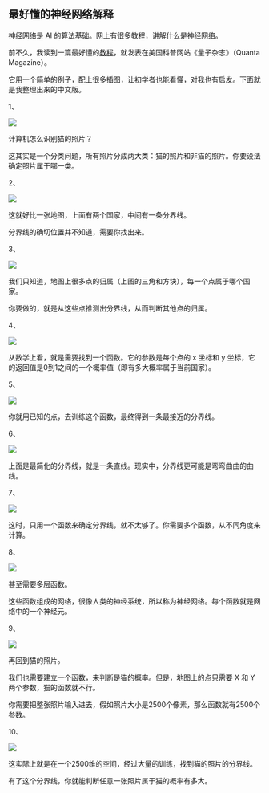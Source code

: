 ## 最好懂的神经网络解释

神经网络是 AI 的算法基础。网上有很多教程，讲解什么是神经网络。

前不久，我读到一篇最好懂的[教程](https://www.quantamagazine.org/how-can-ai-id-a-cat-an-illustrated-guide-20250430/)，就发表在美国科普网站《量子杂志》（Quanta Magazine）。

它用一个简单的例子，配上很多插图，让初学者也能看懂，对我也有启发。下面就是我整理出来的中文版。

1、

![](https://cdn.beekka.com/blogimg/asset/202506/bg2025082601.webp)

计算机怎么识别猫的照片？

这其实是一个分类问题，所有照片分成两大类：猫的照片和非猫的照片。你要设法确定照片属于哪一类。

2、

![](https://www.quantamagazine.org/wp-content/uploads/2025/04/AI_Visual_Explainer-Fig1-crMarkBelan-Mobilev1.svg)

这就好比一张地图，上面有两个国家，中间有一条分界线。

分界线的确切位置并不知道，需要你找出来。

3、

![](https://www.quantamagazine.org/wp-content/uploads/2025/04/AI_Visual_Explainer-Fig2-crMarkBelan-Desktopv3-2.png)

我们只知道，地图上很多点的归属（上图的三角和方块），每一个点属于哪个国家。

你要做的，就是从这些点推测出分界线，从而判断其他点的归属。

4、

![](https://cdn.beekka.com/blogimg/asset/202506/bg2025082602.webp)

从数学上看，就是需要找到一个函数。它的参数是每个点的 x 坐标和 y 坐标，它的返回值是0到1之间的一个概率值（即有多大概率属于当前国家）。

5、

![](https://cdn.beekka.com/blogimg/asset/202506/bg2025082603.webp)

你就用已知的点，去训练这个函数，最终得到一条最接近的分界线。

6、

![](https://www.quantamagazine.org/wp-content/uploads/2025/04/AI_Visual_Explainer-Fig15-crMarkBelan-Mobilev1.svg)

上面是最简化的分界线，就是一条直线。现实中，分界线更可能是弯弯曲曲的曲线。

7、

![](https://cdn.beekka.com/blogimg/asset/202508/bg2025082604.webp)

这时，只用一个函数来确定分界线，就不太够了。你需要多个函数，从不同角度来计算。

8、

![](https://cdn.beekka.com/blogimg/asset/202508/bg2025082605.webp)

甚至需要多层函数。

这些函数组成的网络，很像人类的神经系统，所以称为神经网络。每个函数就是网络中的一个神经元。

9、

![](https://cdn.beekka.com/blogimg/asset/202508/bg2025082606.webp)

再回到猫的照片。

我们也需要建立一个函数，来判断是猫的概率。但是，地图上的点只需要 X 和 Y 两个参数，猫的函数就不行。

你需要把整张照片输入进去，假如照片大小是2500个像素，那么函数就有2500个参数。

10、

![](https://cdn.beekka.com/blogimg/asset/202508/bg2025082607.webp)

这实际上就是在一个2500维的空间，经过大量的训练，找到猫的照片的分界线。

有了这个分界线，你就能判断任意一张照片属于猫的概率有多大。